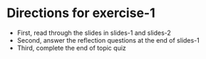 # Directions for exercise-1

* First, read through the slides in slides-1 and slides-2
* Second, answer the reflection questions at the end of slides-1
* Third, complete the end of topic quiz
